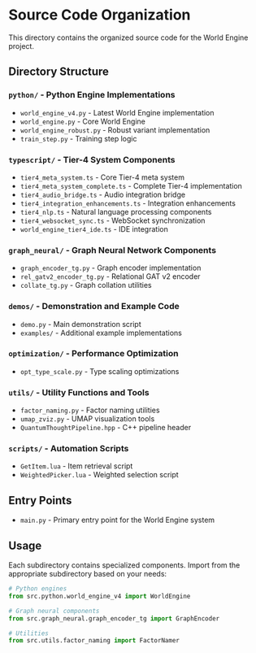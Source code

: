 # Source Code Organization

This directory contains the organized source code for the World Engine project.

## Directory Structure

### `python/` - Python Engine Implementations

- `world_engine_v4.py` - Latest World Engine implementation
- `world_engine.py` - Core World Engine
- `world_engine_robust.py` - Robust variant implementation
- `train_step.py` - Training step logic

### `typescript/` - Tier-4 System Components

- `tier4_meta_system.ts` - Core Tier-4 meta system
- `tier4_meta_system_complete.ts` - Complete Tier-4 implementation
- `tier4_audio_bridge.ts` - Audio integration bridge
- `tier4_integration_enhancements.ts` - Integration enhancements
- `tier4_nlp.ts` - Natural language processing components
- `tier4_websocket_sync.ts` - WebSocket synchronization
- `world_engine_tier4_ide.ts` - IDE integration

### `graph_neural/` - Graph Neural Network Components

- `graph_encoder_tg.py` - Graph encoder implementation
- `rel_gatv2_encoder_tg.py` - Relational GAT v2 encoder
- `collate_tg.py` - Graph collation utilities

### `demos/` - Demonstration and Example Code

- `demo.py` - Main demonstration script
- `examples/` - Additional example implementations

### `optimization/` - Performance Optimization

- `opt_type_scale.py` - Type scaling optimizations

### `utils/` - Utility Functions and Tools

- `factor_naming.py` - Factor naming utilities
- `umap_zviz.py` - UMAP visualization tools
- `QuantumThoughtPipeline.hpp` - C++ pipeline header

### `scripts/` - Automation Scripts

- `GetItem.lua` - Item retrieval script
- `WeightedPicker.lua` - Weighted selection script

## Entry Points

- `main.py` - Primary entry point for the World Engine system

## Usage

Each subdirectory contains specialized components. Import from the appropriate subdirectory based on your needs:

```python
# Python engines
from src.python.world_engine_v4 import WorldEngine

# Graph neural components
from src.graph_neural.graph_encoder_tg import GraphEncoder

# Utilities
from src.utils.factor_naming import FactorNamer
```
